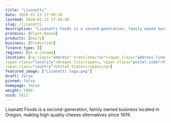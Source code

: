 ```yaml
---
title: "Lisanatti"
date: 2020-01-23 17:50:39
lastmod: 2020-01-23 17:50:39
slug: /lisanatti
description: "Lisanatti Foods is a second-generation, family owned business located in Oregon, making high quality cheese alternatives since 1976."
proteins: [Plant-Based]
products: [Dairy]
business: [Production]
finance_type: []
regions: [US & Canada]
location: [<p class="address" translate="no"><span class="address-line1">Red Soils Court</span><br>
<span class="locality">Oregon City</span>, <span class="postal-code">97045</span><br>
<span class="country">United States</span></p>]
featured_image: ["Lisanatti logo.png"]
draft: false
pinned: false
homepage: false
weight: 5000
uuid: 5612
---
```

<p>Lisanatti Foods is a second-generation, family owned business located in Oregon, making high quality cheese alternatives since 1976.</p>
